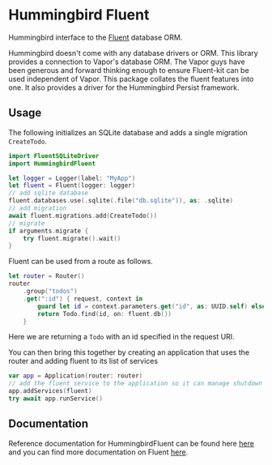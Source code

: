 # Hummingbird Fluent

Hummingbird interface to the [Fluent](https://github.com/vapor/fluent-kit) database ORM.

Hummingbird doesn't come with any database drivers or ORM. This library provides a connection to Vapor's database ORM. The Vapor guys have been generous and forward thinking enough to ensure Fluent-kit can be used independent of Vapor. This package collates the fluent features into one. It also provides a driver for the Hummingbird Persist framework.

## Usage

The following initializes an SQLite database and adds a single migration `CreateTodo`.

```swift
import FluentSQLiteDriver
import HummingbirdFluent

let logger = Logger(label: "MyApp")
let fluent = Fluent(logger: logger)
// add sqlite database
fluent.databases.use(.sqlite(.file("db.sqlite")), as: .sqlite)
// add migration
await fluent.migrations.add(CreateTodo())
// migrate
if arguments.migrate {
    try fluent.migrate().wait()
}
```

Fluent can be used from a route as follows.

```swift
let router = Router()
router
    .group("todos")
    .get(":id") { request, context in 
        guard let id = context.parameters.get("id", as: UUID.self) else { return request.failure(HTTPError(.badRequest)) }
        return Todo.find(id, on: fluent.db())
    }
```
Here we are returning a `Todo` with an id specified in the request URI.

You can then bring this together by creating an application that uses the router and adding fluent to its list of services

```swift
var app = Application(router: router)
// add the fluent service to the application so it can manage shutdown correctly
app.addServices(fluent)
try await app.runService()
```

## Documentation

Reference documentation for HummingbirdFluent can be found here [here](https://docs.hummingbird.codes/2.0/documentation/hummingbirdfluent) and you can find more documentation on Fluent [here](https://docs.vapor.codes/4.0/fluent/overview/).
